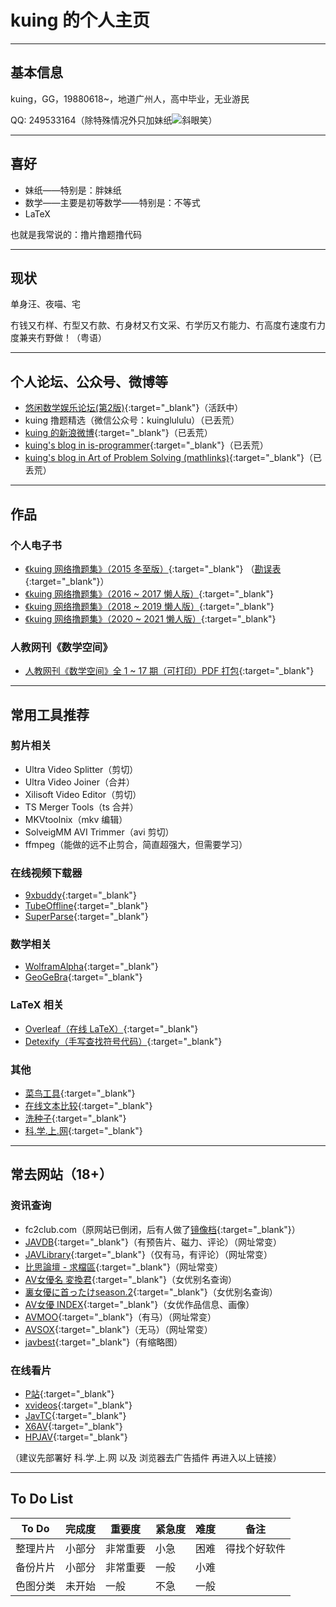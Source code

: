 # kuing 的个人主页

---

## 基本信息

kuing，GG，19880618~，地道广州人，高中毕业，无业游民

QQ: 249533164（除特殊情况外只加妹纸![斜眼笑](https://qzonestyle.gtimg.cn/qzone/em/e248.gif)）

---

## 喜好

- 妹纸——特别是：胖妹纸
- 数学——主要是初等数学——特别是：不等式
- LaTeX

也就是我常说的：撸片撸题撸代码

---

## 现状

单身汪、夜喵、宅

冇钱又冇样、冇型又冇款、冇身材又冇文采、冇学历又冇能力、冇高度冇速度冇力度兼夹冇野做！（粤语）

---

## 个人论坛、公众号、微博等

- [悠闲数学娱乐论坛(第2版)](http://kuing.orzweb.net/index.php){:target="_blank"}（活跃中）
- kuing 撸题精选（微信公众号：kuinglululu）（已丢荒）
- [kuing 的新浪微博](https://weibo.com/kkkkuing){:target="_blank"}（已丢荒）
- [kuing's blog in is-programmer](http://kuing.is-programmer.com){:target="_blank"}（已丢荒）
- [kuing's blog in Art of Problem Solving (mathlinks)](https://artofproblemsolving.com/community/c1826){:target="_blank"}（已丢荒）

---

## 作品

### 个人电子书

- [《kuing 网络撸题集》（2015 冬至版）](https://github.com/kuingggg/kuingggg.github.io/raw/master/kuingluing20151222.pdf){:target="_blank"} （[勘误表](http://kuing.orzweb.net/viewthread.php?tid=3763){:target="_blank"}）
- [《kuing 网络撸题集》（2016 ~ 2017 懒人版）](https://github.com/kuingggg/kuingggg.github.io/raw/master/kuing%E7%BD%91%E7%BB%9C%E6%92%B8%E9%A2%98%E9%9B%86%EF%BC%882016-2017%E6%87%92%E4%BA%BA%E7%89%88%EF%BC%89.7z){:target="_blank"}
- [《kuing 网络撸题集》（2018 ~ 2019 懒人版）](https://github.com/kuingggg/kuingggg.github.io/raw/master/kuing%E7%BD%91%E7%BB%9C%E6%92%B8%E9%A2%98%E9%9B%86%EF%BC%882018-2019%E6%87%92%E4%BA%BA%E7%89%88%EF%BC%89.7z){:target="_blank"}
- [《kuing 网络撸题集》（2020 ~ 2021 懒人版）](https://github.com/kuingggg/kuingggg.github.io/raw/master/kuing%E7%BD%91%E7%BB%9C%E6%92%B8%E9%A2%98%E9%9B%86%EF%BC%882020-2021%E6%87%92%E4%BA%BA%E7%89%88%EF%BC%89.7z){:target="_blank"}

### 人教网刊《数学空间》

- [人教网刊《数学空间》全 1 ~ 17 期（可打印）PDF 打包](https://github.com/kuingggg/kuingggg.github.io/raw/master/%E4%BA%BA%E6%95%99%E7%BD%91%E5%88%8A%E3%80%8A%E6%95%B0%E5%AD%A6%E7%A9%BA%E9%97%B4%E3%80%8B%E5%85%A81-17%E6%9C%9F%EF%BC%88%E5%8F%AF%E6%89%93%E5%8D%B0%EF%BC%89PDF%E6%89%93%E5%8C%85%E4%B8%8B%E8%BD%BD.zip){:target="_blank"}

---

## 常用工具推荐

### 剪片相关

- Ultra Video Splitter（剪切）
- Ultra Video Joiner（合并）
- Xilisoft Video Editor（剪切）
- TS Merger Tools（ts 合并）
- MKVtoolnix（mkv 编辑）
- SolveigMM AVI Trimmer（avi 剪切）
- ffmpeg（能做的远不止剪合，简直超强大，但需要学习）

### 在线视频下载器

- [9xbuddy](https://9xbuddy.com){:target="_blank"}
- [TubeOffline](https://www.tubeoffline.com){:target="_blank"}
- [SuperParse](https://superparse.com){:target="_blank"}

### 数学相关

- [WolframAlpha](https://www.wolframalpha.com){:target="_blank"}
- [GeoGeBra](https://www.geogebra.org){:target="_blank"}

### LaTeX 相关

- [Overleaf（在线 LaTeX）](https://www.overleaf.com){:target="_blank"}
- [Detexify（手写查找符号代码）](http://detexify.kirelabs.org/classify.html){:target="_blank"}

### 其他

- [菜鸟工具](https://c.runoob.com){:target="_blank"}
- [在线文本比较](http://www.jq22.com/textDifference){:target="_blank"}
- [洗种子](https://www.btxi.cc){:target="_blank"}
- [科.学.上.网](https://github.com/freefq/free){:target="_blank"}

---

## 常去网站（18+）

### 资讯查询

- fc2club.com（原网站已倒闭，后有人做了[镜像档](https://fc2club.net/index9389.html?m=content&c=index&a=lists&catid=6){:target="_blank"}）
- [JAVDB](https://javdb36.com){:target="_blank"}（有预告片、磁力、评论）（网址常变）
- [JAVLibrary](http://www.o58c.com/cn/){:target="_blank"}（仅有马，有评论）（网址常变）
- [比思論壇 - 求檔區](http://bisi777.cc/forum-50-2.html){:target="_blank"}（网址常变）
- [AV女優名 変換君](http://etigoya955.blog49.fc2.com){:target="_blank"}（女优别名查询）
- [裏女優に首ったけseason.2](http://maipenrai03.blog.2nt.com){:target="_blank"}（女优别名查询）
- [AV女優 INDEX](http://mankowomiseruavzyoyu.blog.fc2.com){:target="_blank"}（女优作品信息、画像）
- [AVMOO](https://avmoo.sbs/cn/){:target="_blank"}（有马）（网址常变）
- [AVSOX](https://avsox.monster/cn/){:target="_blank"}（无马）（网址常变）
- [javbest](http://javbest.net){:target="_blank"}（有缩略图）

### 在线看片

- [P站](https://www.pornhub.com){:target="_blank"}
- [xvideos](https://www.xvideos.com){:target="_blank"}
- [JavTC](https://javtc.fun){:target="_blank"}
- [X6AV](https://x6av.com){:target="_blank"}
- [HPJAV](https://hpjav.tv){:target="_blank"}

（建议先部署好 科.学.上.网 以及 浏览器去广告插件 再进入以上链接）

---

## To Do List

|  To Do  | 完成度 | 重要度 | 紧急度 | 难度 | 备注 | 
|  ----  | ----  | ----  | ----  | ----  | ----  |
| 整理片片 | 小部分 | 非常重要 | 小急 | 困难 | 得找个好软件 |
| 备份片片 | 小部分 | 非常重要 | 一般 | 小难 |  |
| 色图分类 | 未开始 | 一般     | 不急 | 一般 |  |

<!--

## Welcome to GitHub Pages

You can use the [editor on GitHub](https://github.com/kuingggg/kuingggg.github.io/edit/master/index.md) to maintain and preview the content for your website in Markdown files.

Whenever you commit to this repository, GitHub Pages will run [Jekyll](https://jekyllrb.com/) to rebuild the pages in your site, from the content in your Markdown files.

### Markdown

Markdown is a lightweight and easy-to-use syntax for styling your writing. It includes conventions for

```markdown
Syntax highlighted code block

# Header 1
## Header 2
### Header 3

- Bulleted
- List

1. Numbered
2. List

**Bold** and _Italic_ and `Code` text

[Link](url) and ![Image](src)
```

For more details see [GitHub Flavored Markdown](https://guides.github.com/features/mastering-markdown/).

### Jekyll Themes

Your Pages site will use the layout and styles from the Jekyll theme you have selected in your [repository settings](https://github.com/kuingggg/kuingggg.github.io/settings). The name of this theme is saved in the Jekyll `_config.yml` configuration file.

### Support or Contact

Having trouble with Pages? Check out our [documentation](https://help.github.com/categories/github-pages-basics/) or [contact support](https://github.com/contact) and we’ll help you sort it out.

-->

